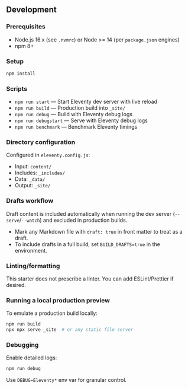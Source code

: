 ## Development

### Prerequisites
- Node.js 16.x (see `.nvmrc`) or Node >= 14 (per `package.json` engines)
- npm 8+

### Setup
```bash
npm install
```

### Scripts
- `npm run start` — Start Eleventy dev server with live reload
- `npm run build` — Production build into `_site/`
- `npm run debug` — Build with Eleventy debug logs
- `npm run debugstart` — Serve with Eleventy debug logs
- `npm run benchmark` — Benchmark Eleventy timings

### Directory configuration
Configured in `eleventy.config.js`:
- Input: `content/`
- Includes: `_includes/`
- Data: `_data/`
- Output: `_site/`

### Drafts workflow
Draft content is included automatically when running the dev server (`--serve`/`--watch`) and excluded in production builds.
- Mark any Markdown file with `draft: true` in front matter to treat as a draft.
- To include drafts in a full build, set `BUILD_DRAFTS=true` in the environment.

### Linting/formatting
This starter does not prescribe a linter. You can add ESLint/Prettier if desired.

### Running a local production preview
To emulate a production build locally:
```bash
npm run build
npx npx serve _site  # or any static file server
```

### Debugging
Enable detailed logs:
```bash
npm run debug
```
Use `DEBUG=Eleventy*` env var for granular control.